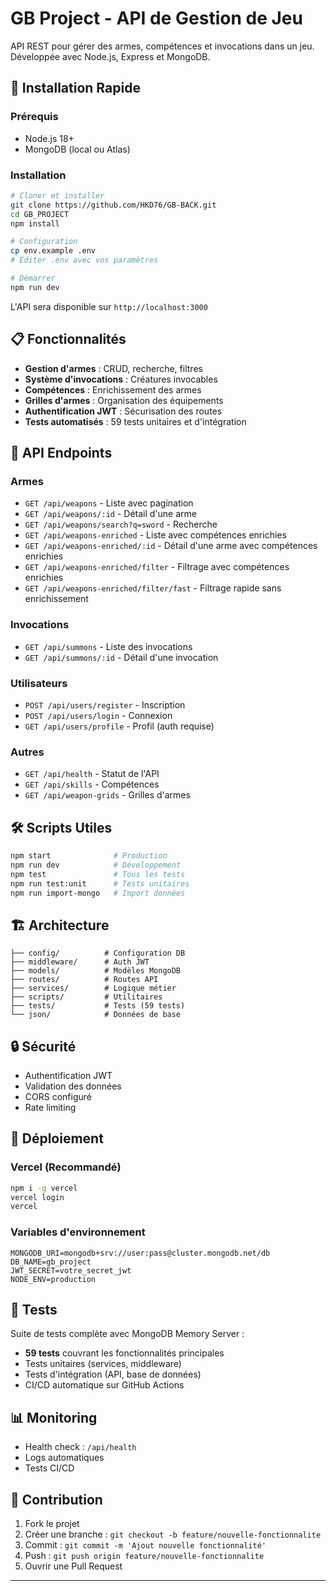 # GB Project - API de Gestion de Jeu

API REST pour gérer des armes, compétences et invocations dans un jeu. Développée avec Node.js, Express et MongoDB.

## 🚀 Installation Rapide

### Prérequis

- Node.js 18+
- MongoDB (local ou Atlas)

### Installation

```bash
# Cloner et installer
git clone https://github.com/HKD76/GB-BACK.git
cd GB_PROJECT
npm install

# Configuration
cp env.example .env
# Éditer .env avec vos paramètres

# Démarrer
npm run dev
```

L'API sera disponible sur `http://localhost:3000`

## 📋 Fonctionnalités

- **Gestion d'armes** : CRUD, recherche, filtres
- **Système d'invocations** : Créatures invocables
- **Compétences** : Enrichissement des armes
- **Grilles d'armes** : Organisation des équipements
- **Authentification JWT** : Sécurisation des routes
- **Tests automatisés** : 59 tests unitaires et d'intégration

## 🔗 API Endpoints

### Armes

- `GET /api/weapons` - Liste avec pagination
- `GET /api/weapons/:id` - Détail d'une arme
- `GET /api/weapons/search?q=sword` - Recherche
- `GET /api/weapons-enriched` - Liste avec compétences enrichies
- `GET /api/weapons-enriched/:id` - Détail d'une arme avec compétences enrichies
- `GET /api/weapons-enriched/filter` - Filtrage avec compétences enrichies
- `GET /api/weapons-enriched/filter/fast` - Filtrage rapide sans enrichissement

### Invocations

- `GET /api/summons` - Liste des invocations
- `GET /api/summons/:id` - Détail d'une invocation

### Utilisateurs

- `POST /api/users/register` - Inscription
- `POST /api/users/login` - Connexion
- `GET /api/users/profile` - Profil (auth requise)

### Autres

- `GET /api/health` - Statut de l'API
- `GET /api/skills` - Compétences
- `GET /api/weapon-grids` - Grilles d'armes

## 🛠️ Scripts Utiles

```bash
npm start              # Production
npm run dev            # Développement
npm test               # Tous les tests
npm run test:unit      # Tests unitaires
npm run import-mongo   # Import données
```

## 🏗️ Architecture

```
├── config/          # Configuration DB
├── middleware/      # Auth JWT
├── models/          # Modèles MongoDB
├── routes/          # Routes API
├── services/        # Logique métier
├── scripts/         # Utilitaires
├── tests/           # Tests (59 tests)
└── json/            # Données de base
```

## 🔒 Sécurité

- Authentification JWT
- Validation des données
- CORS configuré
- Rate limiting

## 🚀 Déploiement

### Vercel (Recommandé)

```bash
npm i -g vercel
vercel login
vercel
```

### Variables d'environnement

```env
MONGODB_URI=mongodb+srv://user:pass@cluster.mongodb.net/db
DB_NAME=gb_project
JWT_SECRET=votre_secret_jwt
NODE_ENV=production
```

## 🧪 Tests

Suite de tests complète avec MongoDB Memory Server :

- **59 tests** couvrant les fonctionnalités principales
- Tests unitaires (services, middleware)
- Tests d'intégration (API, base de données)
- CI/CD automatique sur GitHub Actions

## 📊 Monitoring

- Health check : `/api/health`
- Logs automatiques
- Tests CI/CD

## 🤝 Contribution

1. Fork le projet
2. Créer une branche : `git checkout -b feature/nouvelle-fonctionnalite`
3. Commit : `git commit -m 'Ajout nouvelle fonctionnalité'`
4. Push : `git push origin feature/nouvelle-fonctionnalite`
5. Ouvrir une Pull Request

---
